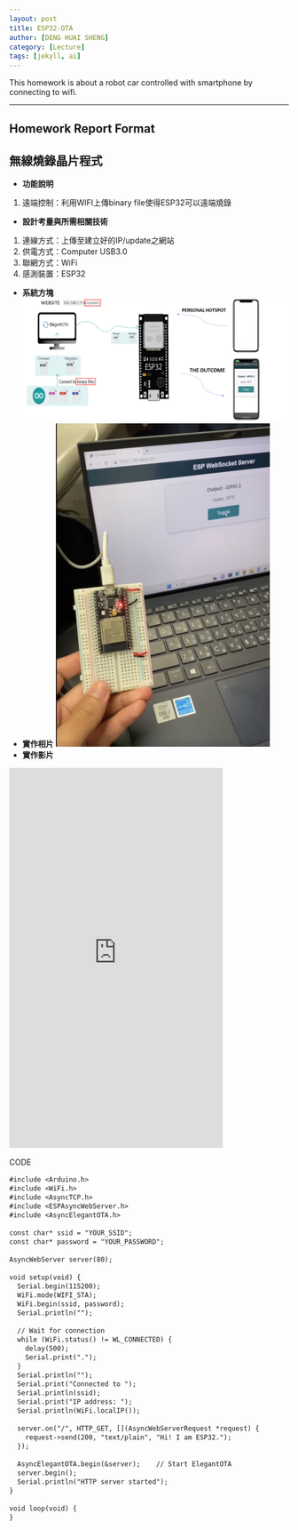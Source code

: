 ```yaml
---
layout: post
title: ESP32-OTA
author: [DENG HUAI SHENG]
category: [Lecture]
tags: [jekyll, ai]
---
```


This homework is about a robot car controlled with smartphone by connecting to wifi.

---
## Homework Report Format 
## 無線燒錄晶片程式
* **功能說明**
1. 遠端控制：利用WIFI上傳binary file使得ESP32可以遠端燒錄
* **設計考量與所需相關技術**
1. 連線方式：上傳至建立好的IP/update之網站
2. 供電方式：Computer USB3.0
3. 聯網方式：WiFi
4. 感測裝置：ESP32
* **系統方塊**
![](https://github.com/DENG0616/MCU-project/blob/main/images/OTA.png?raw=true)
* **實作相片**
![](https://github.com/DENG0616/MCU-project/blob/main/images/OTA2.png?raw=true)
* **實作影片**
<iframe width="385" height="684" src="https://www.youtube.com/embed/Bs0gVWQP4eo" title="ESP32_OTA(Over the Air)" frameborder="0" allow="accelerometer; autoplay; clipboard-write; encrypted-media; gyroscope; picture-in-picture; web-share" allowfullscreen></iframe>

CODE
```
#include <Arduino.h>
#include <WiFi.h>
#include <AsyncTCP.h>
#include <ESPAsyncWebServer.h>
#include <AsyncElegantOTA.h>

const char* ssid = "YOUR_SSID";
const char* password = "YOUR_PASSWORD";

AsyncWebServer server(80);

void setup(void) {
  Serial.begin(115200);
  WiFi.mode(WIFI_STA);
  WiFi.begin(ssid, password);
  Serial.println("");

  // Wait for connection
  while (WiFi.status() != WL_CONNECTED) {
    delay(500);
    Serial.print(".");
  }
  Serial.println("");
  Serial.print("Connected to ");
  Serial.println(ssid);
  Serial.print("IP address: ");
  Serial.println(WiFi.localIP());

  server.on("/", HTTP_GET, [](AsyncWebServerRequest *request) {
    request->send(200, "text/plain", "Hi! I am ESP32.");
  });

  AsyncElegantOTA.begin(&server);    // Start ElegantOTA
  server.begin();
  Serial.println("HTTP server started");
}

void loop(void) {
}  
```

